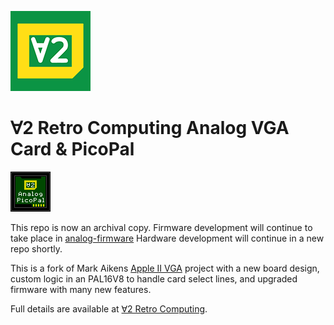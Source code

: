 ![V2Logo](docs/v2logo.png)

# ∀2 Retro Computing Analog VGA Card & PicoPal
![PicoPal Logo](docs/PicoPalLogo.png)

This repo is now an archival copy.
Firmware development will continue to take place in [analog-firmware](https://github.com/V2RetroComputing/analog-firmware)
Hardware development will continue in a new repo shortly.


This is a fork of Mark Aikens [Apple II VGA](https://github.com/markadev/AppleII-VGA/) project with a new board design,
custom logic in an PAL16V8 to handle card select lines, and upgraded firmware with many new features.

Full details are available at [∀2 Retro Computing](https://www.v2retrocomputing.com/).

